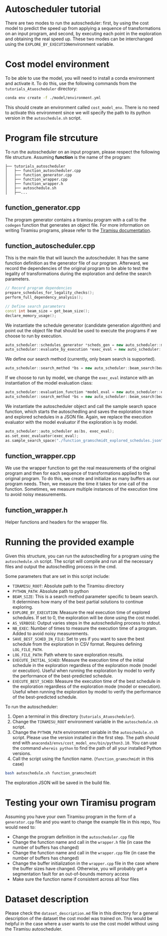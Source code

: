 # Autoscheduler tutorial

There are two modes to run the autoscheduler: first, by using the cost model to predict the speed up from applying a sequence of transformations on an input program, and second, by executing each point in the exploration and obtaining the real speed up. These two modes can be interchanged using the ```EXPLORE_BY_EXECUTION```environment variable.
# Cost model environment
To be able to use the model, you will need to install a conda environment and activate it. To do this, use the following commands from the `tutorials_Atuoscheduler` directory:
```bash
conda env create -f ./model/environment.yml
```

This should create an environment called `cost_model_env`. There is no need to activate this environment since we will specify the path to its python version in the `autoschedule.sh` script.
# Program file strcuture
To run the autoscheduler on an input program, please respect the following file structure. Assuming **function** is the name of the program:

```
├── tutorials_autoscheduler
│   ├── function_autoscheduler.cpp
│   ├── function_generator.cpp
│   ├── function_wrapper.cpp
│   ├── function_wrapper.h
│   ├── autoschedule.sh
│   ├──...
```

## function_generator.cpp

The program generator contains a tiramisu program with a call to the `codegen` function that generates an object file. For more information on writing Tiramisu programs, please refer to the [Tiramisu documentation](http://tiramisu-compiler.org/).

## function_autoscheduler.cpp

This is the main file that will launch the autoscheduler. It has the same function definition as the generator file of our program. Afterward, we record the dependencies of the original program to be able to test the legality of transformations during the exploration and define the search parameters.

```c++
// Record program dependencies
prepare_schedules_for_legality_checks();
perform_full_dependency_analysis();

// Define search parameters
const int beam_size = get_beam_size();
declare_memory_usage();
```

We instantiate the schedule generator (candidate generation algorithm) and point out the object file that should be used to execute the programs if we choose to run by execution.

```c++
auto_scheduler::schedules_generator *scheds_gen = new auto_scheduler::ml_model_schedules_generator();
auto_scheduler::evaluate_by_execution *exec_eval = new auto_scheduler::evaluate_by_execution({&b_A, &b_Q, &b_R}, "function_gramschmidt.o", "./function_gramschmidt_wrapper");
```

We define our search method (currently, only beam search is supported). 
```c++
auto_scheduler::search_method *bs = new auto_scheduler::beam_search(beam_size, exec_eval, scheds_gen);
``` 
If we choose to run by model, we change the `exec_eval` instance with an instantiation of the model evaluation class: 
```c++
auto_scheduler::evaluation_function *model_eval = new auto_scheduler::evaluate_by_learning_mode(py_cmd_path, {py_interface_path});
auto_scheduler::search_method *bs = new auto_scheduler::beam_search(beam_size, model_eval, scheds_gen);

```
We instantiate the autoscheduler object and call the sample search space function, which starts the autoschedling and saves the exploration trace and explored schedules in a JSON file. Again, we replace the execution evaluator with the model evaluator if the exploration is by model. 

```c++
auto_scheduler::auto_scheduler as(bs, exec_eval);
as.set_exec_evaluator(exec_eval);
as.sample_search_space("./function_gramschmidt_explored_schedules.json", true);
```

## function_wrapper.cpp
We use the wrapper function to get the real measurements of the original program and then for each sequence of transformations applied to the original program. To do this, we create and initialize as many buffers as our program needs. Then, we measure the time it takes for one call of the function. Sometimes, we measure multiple instances of the execution time to avoid noisy measurements.


## function_wrapper.h
Helper functions and headers for the wrapper file.

# Running the provided example
Given this structure, you can run the autoschedling for a program using the ```autoschedule.sh``` script. The script will compile and run all the necessary files and output the autoschedling process in the cmd.

Some parameters that are set in this script include:
* `TIRAMISU_ROOT`: Absolute path to the Tiramisu directory
* `PYTHON_PATH`: Absolute path to python
* `BEAM_SIZE`: This is a search method parameter specific to beam search. It determines how many of the best partial solutions to continue exploring. 
* `EXPLORE_BY_EXECUTION`: Measure the real execution time of explored schedules. If set to 0, the exploration will be done using the cost model.
* `AS_VERBOSE`: Output varies steps in the autoscheduling process to stdout.
* `NB_EXEC`: Number of times to measure the execution time of a program. Added to avoid noisy measurements.
* `SAVE_BEST_SCHED_IN_FILE`: Set to yes if you want to save the best schedule from the exploration in CSV format. Requires defining `LOG_FILE_PATH`.
* `LOG_FILE_PATH`: Path where to save exploration results.
* `EXECUTE_INITIAL_SCHED`: Measure the execution time of the initial schedule in the exploration regardless of the exploration mode (model or execution). Useful when running the exploration by model to verify the performance of the best-predicted schedule.
* `EXECUTE_BEST_SCHED`: Measure the execution time of the best schedule in the exploration regardless of the exploration mode (model or execution). Useful when running the exploration by model to verify the performance of the best-predicted schedule. 

To run the autoscheduler:
1. Open a terminal in this directory (`tutorials_Atuoscheduler`).  
2. Change the `TIRAMISU_ROOT` environment variable in the `autoschedule.sh` script. 
3. Change the `PYTHON_PATH` environment variable in the `autoschedule.sh` script. Please use the version installed in the first step. The path should end with `anaconda3/envs/cost_model_env/bin/python3.10`. You can use the command `whereis python` to find the path of all your installed Python versions.
4. Call the script using the function name. (`function_gramschmidt` in this case)

```bash
bash autoschedule.sh function_gramschmidt
```

The exploration JSON will be saved in the build file.

# Testing your own Tiramisu program
Assuming you have your own Tiramisu program in the form of a `generator.cpp` file and you want to change the example file in this repo, You would need to:
* Change the program definition in the `autoscheduler.cpp` file
* Change the function name and call in the `wrapper.h` file (in case the number of buffers has changed)
* Change the function name and call in the `wrapper.cpp` file (in case the number of buffers has changed)
* Change the buffer initialization in the `wrapper.cpp` file in the case where the buffer sizes have changed. Otherwise, you will probably get a segmentation fault for an out-of-bounds memory access
* Make sure the function name if consistent across all four files

# Dataset description 
Please check the `dataset_description.md` file in this directory for a general description of the dataset the cost model was trained on. This would be helpful in the case where a user wants to use the cost model without using the Tiramisu autoscheduler.  